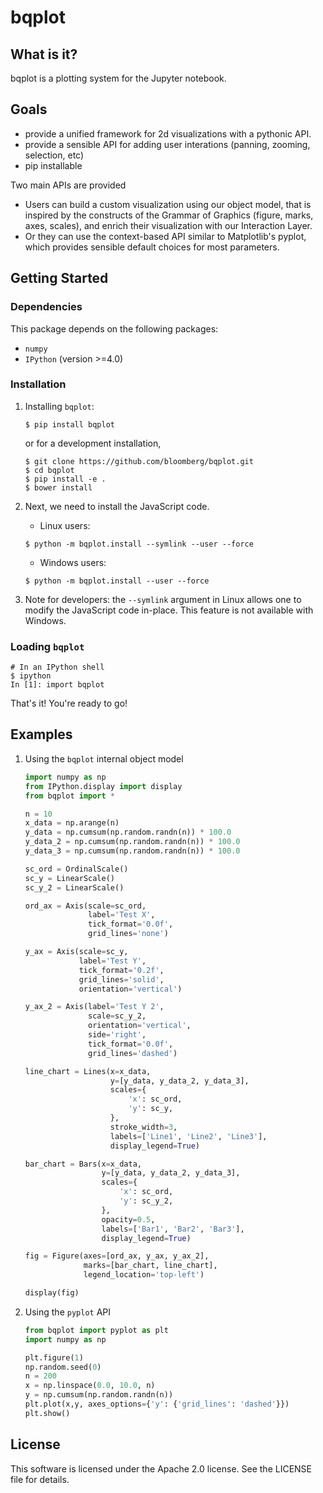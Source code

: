 bqplot
======

What is it?
-----------

bqplot is a plotting system for the Jupyter notebook.

Goals
-----

-   provide a unified framework for 2d visualizations with a pythonic API.
-   provide a sensible API for adding user interations (panning, zooming, selection, etc)
-   pip installable

Two main APIs are provided

- Users can build a custom visualization using our object model, that is inspired by
  the constructs of the Grammar of Graphics (figure, marks, axes, scales), and enrich their
  visualization with our Interaction Layer.
- Or they can use the context-based API similar to Matplotlib's pyplot, which provides
  sensible default choices for most parameters.

Getting Started
---------------

### Dependencies

This package depends on the following packages:

-   `numpy`
-   `IPython` (version >=4.0)

### Installation

1. Installing `bqplot`:

    ```
    $ pip install bqplot
    ```

    or for a development installation,

    ```
    $ git clone https://github.com/bloomberg/bqplot.git
    $ cd bqplot
    $ pip install -e .
    $ bower install
    ```

2. Next, we need to install the JavaScript code.

    - Linux users:

    ```
    $ python -m bqplot.install --symlink --user --force
    ```

    - Windows users:

    ```
    $ python -m bqplot.install --user --force
    ```

3. Note for developers: the `--symlink` argument in Linux allows one to
   modify the JavaScript code in-place. This feature is not available with Windows.


### Loading `bqplot`
    # In an IPython shell
    $ ipython
    In [1]: import bqplot

That's it! You're ready to go!

Examples
--------

1. Using the `bqplot` internal object model


    ```python
    import numpy as np
    from IPython.display import display
    from bqplot import *

    n = 10
    x_data = np.arange(n)
    y_data = np.cumsum(np.random.randn(n)) * 100.0
    y_data_2 = np.cumsum(np.random.randn(n)) * 100.0
    y_data_3 = np.cumsum(np.random.randn(n)) * 100.0

    sc_ord = OrdinalScale()
    sc_y = LinearScale()
    sc_y_2 = LinearScale()

    ord_ax = Axis(scale=sc_ord,
                  label='Test X',
                  tick_format='0.0f',
                  grid_lines='none')

    y_ax = Axis(scale=sc_y,
                label='Test Y',
                tick_format='0.2f',
                grid_lines='solid',
                orientation='vertical')

    y_ax_2 = Axis(label='Test Y 2',
                  scale=sc_y_2,
                  orientation='vertical',
                  side='right',
                  tick_format='0.0f',
                  grid_lines='dashed')

    line_chart = Lines(x=x_data,
                       y=[y_data, y_data_2, y_data_3],
                       scales={
                           'x': sc_ord,
                           'y': sc_y,
                       },
                       stroke_width=3,
                       labels=['Line1', 'Line2', 'Line3'],
                       display_legend=True)

    bar_chart = Bars(x=x_data,
                     y=[y_data, y_data_2, y_data_3],
                     scales={
                         'x': sc_ord,
                         'y': sc_y_2,
                     },
                     opacity=0.5,
                     labels=['Bar1', 'Bar2', 'Bar3'],
                     display_legend=True)

    fig = Figure(axes=[ord_ax, y_ax, y_ax_2],
                 marks=[bar_chart, line_chart],
                 legend_location='top-left')

    display(fig)
    ```

2. Using the `pyplot` API

    ```python
    from bqplot import pyplot as plt
    import numpy as np

    plt.figure(1)
    np.random.seed(0)
    n = 200
    x = np.linspace(0.0, 10.0, n)
    y = np.cumsum(np.random.randn(n))
    plt.plot(x,y, axes_options={'y': {'grid_lines': 'dashed'}})
    plt.show()
    ```

License
-------

This software is licensed under the Apache 2.0 license. See the LICENSE file
for details.

